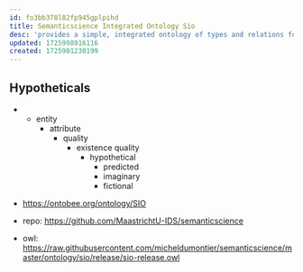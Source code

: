 ```yaml
---
id: fo3bb378l82fp945gplpihd
title: Semanticscience Integrated Ontology Sio
desc: 'provides a simple, integrated ontology of types and relations for rich description of objects, processes and their attributes. '
updated: 1725998916116
created: 1725901230199
---
```


## Hypotheticals

- + entity
    + attribute
        + quality
            + existence quality
                + hypothetical
                    - predicted
                    - imaginary
                    - fictional



- https://ontobee.org/ontology/SIO
- repo: https://github.com/MaastrichtU-IDS/semanticscience
- owl: https://raw.githubusercontent.com/micheldumontier/semanticscience/master/ontology/sio/release/sio-release.owl